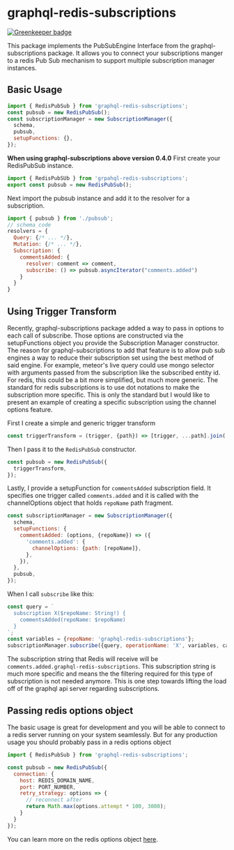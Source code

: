 # graphql-redis-subscriptions

[![Greenkeeper badge](https://badges.greenkeeper.io/davidyaha/graphql-redis-subscriptions.svg)](https://greenkeeper.io/)

This package implements the PubSubEngine Interface from the graphql-subscriptions package. 
It allows you to connect your subscriptions manger to a redis Pub Sub mechanism to support 
multiple subscription manager instances.
   
   
## Basic Usage

```javascript
import { RedisPubSub } from 'graphql-redis-subscriptions';
const pubsub = new RedisPubSub();
const subscriptionManager = new SubscriptionManager({
  schema,
  pubsub,
  setupFunctions: {},
});
```

__When using graphql-subscriptions above version 0.4.0__
First create your RedisPubSub instance.
```javascript
import { RedisPubSUb } from 'grpahql-redis-subscriptions';
export const pubsub = new RedisPubSub();
```

Next import the pubsub instance and add it to the resolver for a subscription.
```javascript
import { pubsub } from './pubsub';
// schema code
resolvers = {
  Query: {/* ... */},
  Mutation: {/* ... */},
  Subscription: {
    commentsAdded: {
      resolver: comment => comment,
      subscribe: () => pubsub.asyncIterator("comments.added")
    }
  }
}
```

## Using Trigger Transform

Recently, graphql-subscriptions package added a way to pass in options to each call of subscribe.
Those options are constructed via the setupFunctions object you provide the Subscription Manager constructor.
The reason for graphql-subscriptions to add that feature is to allow pub sub engines a way to reduce their subscription set using the best method of said engine.
For example, meteor's live query could use mongo selector with arguments passed from the subscription like the subscribed entity id.
For redis, this could be a bit more simplified, but much more generic.
The standard for redis subscriptions is to use dot notations to make the subscription more specific.
This is only the standard but I would like to present an example of creating a specific subscription using the channel options feature.

First I create a simple and generic trigger transform 
```javascript
const triggerTransform = (trigger, {path}) => [trigger, ...path].join('.');
```

Then I pass it to the `RedisPubSub` constructor.
```javascript
const pubsub = new RedisPubSub({
  triggerTransform,
});
```
Lastly, I provide a setupFunction for `commentsAdded` subscription field.
It specifies one trigger called `comments.added` and it is called with the channelOptions object that holds `repoName` path fragment.
```javascript
const subscriptionManager = new SubscriptionManager({
  schema,
  setupFunctions: {
    commentsAdded: (options, {repoName}) => ({
      'comments.added': {
        channelOptions: {path: [repoName]},
      },
    }),
  },
  pubsub,
});
```

When I call `subscribe` like this:
```javascript
const query = `
  subscription X($repoName: String!) {
    commentsAdded(repoName: $repoName)
  }
`;
const variables = {repoName: 'graphql-redis-subscriptions'};
subscriptionManager.subscribe({query, operationName: 'X', variables, callback});
```

The subscription string that Redis will receive will be `comments.added.graphql-redis-subscriptions`.
This subscription string is much more specific and means the the filtering required for this type of subscription is not needed anymore.
This is one step towards lifting the load off of the graphql api server regarding subscriptions.

## Passing redis options object

The basic usage is great for development and you will be able to connect to a redis server running on your system seamlessly.
But for any production usage you should probably pass in a redis options object
 
```javascript
import { RedisPubSub } from 'graphql-redis-subscriptions';

const pubsub = new RedisPubSub({
  connection: {
    host: REDIS_DOMAIN_NAME,
    port: PORT_NUMBER,
    retry_strategy: options => {
      // reconnect after
      return Math.max(options.attempt * 100, 3000);
    }
  }
});
```

You can learn more on the redis options object [here](https://github.com/NodeRedis/node_redis#options-object-properties).

